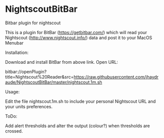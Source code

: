 # NightscoutBitBar
Bitbar plugin for nightscout

This is a plugin for BitBar (https://getbitbar.com/) which will read your Nightscout (http://www.nightscout.info/) data and post it to your MacOS Menubar

Installation:

Download and install BitBar from above link.
Open URL:

bitbar://openPlugin?title=Nightscout%20Reader&src=https://raw.githubusercontent.com/jhaydraude/NightscoutBitBar/master/nightscout.1m.sh


Usage: 

Edit the file nightscout.1m.sh to include your personal Nightscout URL and your units preferences.

ToDo:

Add alert thresholds and alter the output (colour?) when thresholds are crossed.
